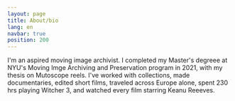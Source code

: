 ```yaml
---
layout: page
title: About/bio
lang: en
navbar: true
position: 200
---
```


I'm an aspired moving image archivist. I completed my Master's degreee at NYU's Moving Imge Archiving and Preservation program in 2021, with my thesis on Mutoscope reels. I've worked with collections, made documentaries, edited short films, traveled across Europe alone, spent 230 hrs playing Witcher 3, and watched every film starring Keanu Reeeves.